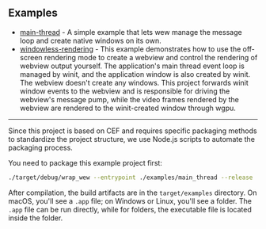 ## Examples

- [main-thread](./main_thread/) - A simple example that lets wew manage the message loop and create native windows on its own.
- [windowless-rendering](./windowless_rendering/) - This example demonstrates how to use the off-screen rendering mode to create a webview and control the rendering of webview output yourself. The application's main thread event loop is managed by winit, and the application window is also created by winit. The webview doesn't create any windows. This project forwards winit window events to the webview and is responsible for driving the webview's message pump, while the video frames rendered by the webview are rendered to the winit-created window through wgpu.

---

Since this project is based on CEF and requires specific packaging methods to standardize the project structure, we use Node.js scripts to automate the packaging process.

You need to package this example project first:

```bash
./target/debug/wrap_wew --entrypoint ./examples/main_thread --release
```

After compilation, the build artifacts are in the `target/examples` directory. On macOS, you'll see a `.app` file; on Windows or Linux, you'll see a folder. The `.app` file can be run directly, while for folders, the executable file is located inside the folder.
